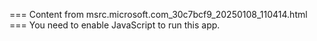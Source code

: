 === Content from msrc.microsoft.com_30c7bcf9_20250108_110414.html ===
You need to enable JavaScript to run this app.
